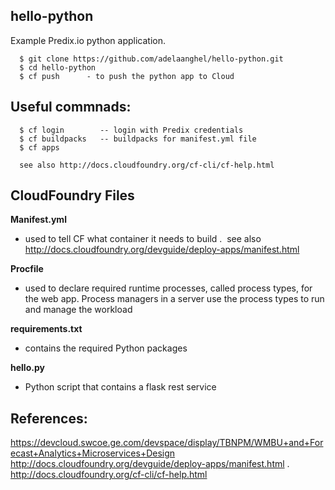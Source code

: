 ## hello-python
Example Predix.io python application.
```
  $ git clone https://github.com/adelaanghel/hello-python.git
  $ cd hello-python
  $ cf push      - to push the python app to Cloud
```

## Useful commnads:
```
  $ cf login        -- login with Predix credentials
  $ cf buildpacks   -- buildpacks for manifest.yml file
  $ cf apps

  see also http://docs.cloudfoundry.org/cf-cli/cf-help.html
```

## CloudFoundry Files
**Manifest.yml**
- used to tell CF what container it needs to build . 
  see also http://docs.cloudfoundry.org/devguide/deploy-apps/manifest.html

**Procfile**
- used to declare required runtime processes, called process types, for the web app. Process managers in a server use the process types to run and manage the workload

**requirements.txt**
- contains the required Python packages

**hello.py**
- Python script that contains a flask rest service


## References:
https://devcloud.swcoe.ge.com/devspace/display/TBNPM/WMBU+and+Forecast+Analytics+Microservices+Design
http://docs.cloudfoundry.org/devguide/deploy-apps/manifest.html .
http://docs.cloudfoundry.org/cf-cli/cf-help.html
